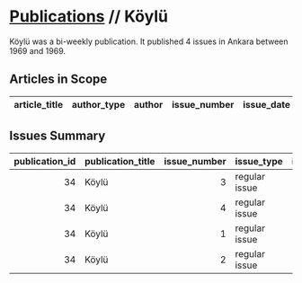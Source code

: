 # [Publications](firstlevel_publications.md) // Köylü

Köylü was a bi-weekly publication. It published 4 issues in Ankara between 1969 and 1969.

## Articles in Scope

| article_title   | author_type   | author   | issue_number   | issue_date   | pages   |
|-----------------|---------------|----------|----------------|--------------|---------|

## Issues Summary

|   publication_id | publication_title   |   issue_number | issue_type    |   issue_year |   issue_month |   issue_day |   printing_house_name |
|-----------------:|:--------------------|---------------:|:--------------|-------------:|--------------:|------------:|----------------------:|
|               34 | Köylü               |              3 | regular issue |         1969 |             6 |          11 |                   nan |
|               34 | Köylü               |              4 | regular issue |         1969 |             6 |          27 |                   nan |
|               34 | Köylü               |              1 | regular issue |          nan |           nan |         nan |                   nan |
|               34 | Köylü               |              2 | regular issue |          nan |           nan |         nan |                   nan |